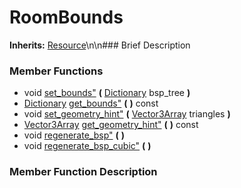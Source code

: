 #  RoomBounds  
**Inherits:** [Resource](class_resource)\\n\\n###  Brief Description  

###  Member Functions 
  * void [set_bounds"](#set_bounds) **(** [Dictionary](class_dictionary) bsp_tree  **)**
  * [Dictionary](class_dictionary) [get_bounds"](#get_bounds) **(** **)** const
  * void [set_geometry_hint"](#set_geometry_hint) **(** [Vector3Array](class_vector3array) triangles  **)**
  * [Vector3Array](class_vector3array) [get_geometry_hint"](#get_geometry_hint) **(** **)** const
  * void [regenerate_bsp"](#regenerate_bsp) **(** **)**
  * void [regenerate_bsp_cubic"](#regenerate_bsp_cubic) **(** **)**
###  Member Function Description  
